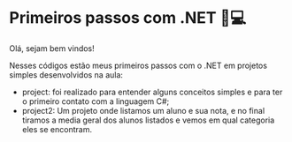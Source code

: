 # Primeiros passos com .NET :book::computer:

Olá, sejam bem vindos! 

Nesses códigos estão meus primeiros passos com o .NET em projetos simples desenvolvidos na aula:

- project: foi realizado para entender alguns conceitos simples e para ter o primeiro contato com a linguagem C#;
- project2: Um projeto onde listamos um aluno e sua nota, e no final tiramos a media geral dos alunos listados e vemos em qual categoria eles se encontram.

